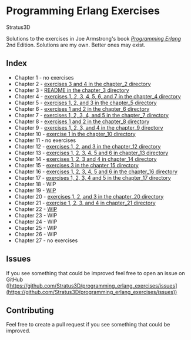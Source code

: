 Programming Erlang Exercises
============================

Stratus3D

Solutions to the exercises in Joe Armstrong's book *[Programming Erlang](https://pragprog.com/book/jaerlang2/programming-erlang)* 2nd Edition. Solutions are my own. Better ones may exist.

## Index

* Chapter 1 - no exercises
* Chapter 2 - [exercises 3 and 4 in the chapter_2 directory](chapter_2/)
* Chapter 3 - [README in the chapter_3 directory](chapter_3/)
* Chapter 4 - [exercises 1, 2, 3, 4, 5, 6, and 7 in the chapter_4 directory](chapter_4/)
* Chapter 5 - [exercises 1, 2, and 3 in the chapter_5 directory](chapter_5/)
* Chapter 6 - [exercises 1 and 2 in the chapter_6 directory](chapter_6/)
* Chapter 7 - [exercises 1, 2, 3, 4, and 5 in the chapter_7 directory](chapter_7/)
* Chapter 8 - [exercises 1 and 2 in the chapter_8 directory](chapter_8/)
* Chapter 9 - [exercises 1, 2, 3, and 4 in the chapter_9 directory](chapter_9/)
* Chapter 10 - [exercise 1 in the chapter_10 directory](chapter_10/)
* Chapter 11 - no exercises
* Chapter 12 - [exercises 1, 2, and 3 in the chapter_12 directory](chapter_12/)
* Chapter 13 - [exercises 1, 2, 3, 4, 5 and 6 in chapter_13 directory](chapter_13/)
* Chapter 14 - [exercises 1, 2, 3 and 4 in chapter_14 directory](chapter_14/)
* Chapter 15 - [exercises 3 in the chapter 15 directory](chapter_15/)
* Chapter 16 - [exercises 1, 2, 3, 4, 5 and 6 in the chapter_16 directory](chapter_16/)
* Chapter 17 - [exercises 1, 2, 3, 4 and 5 in the chapter_17 directory](chapter_17/)
* Chapter 18 - WIP
* Chapter 19 - [WIP](chapter_19/)
* Chapter 20 - [exercises 1, 2, and 3 in the chapter_20 directory](chapter_20/)
* Chapter 21 - [exercise 1, 2, 3, and 4 in chapter_21 directory](chapter_21/)
* Chapter 22 - [WIP](chapter_22/)
* Chapter 23 - WIP
* Chapter 24 - WIP
* Chapter 25 - WIP
* Chapter 26 - WIP
* Chapter 27 - no exercises

## Issues
If you see something that could be improved feel free to open an issue on GitHub ([https://github.com/Stratus3D/programming_erlang_exercises/issues](https://github.com/Stratus3D/programming_erlang_exercises/issues))

## Contributing
Feel free to create a pull request if you see something that could be improved.
